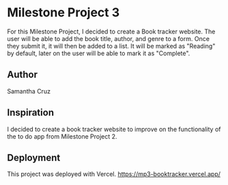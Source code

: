 # Milestone Project 3
For this Milestone Project, I decided to create a Book tracker website. The user will be able to add the book title, author, and genre to a form. Once they submit it, it will then be added to a list. It will be marked as "Reading" by default, later on the user will be able to mark it as "Complete".

## Author
Samantha Cruz

## Inspiration
I decided to create a book tracker website to improve on the functionality of the to do app from Milestone Project 2.

## Deployment
This project was deployed with Vercel.
https://mp3-booktracker.vercel.app/
